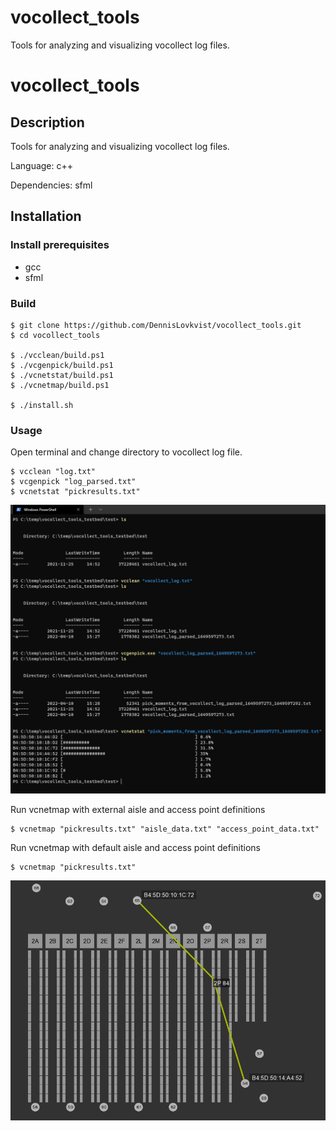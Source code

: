 # vocollect_tools
Tools for analyzing and visualizing vocollect log files.



# vocollect_tools
## Description
Tools for analyzing and visualizing vocollect log files.

Language: c++

Dependencies: sfml

## Installation
### Install prerequisites
* gcc
* sfml

### Build
```
$ git clone https://github.com/DennisLovkvist/vocollect_tools.git
$ cd vocollect_tools

$ ./vcclean/build.ps1
$ ./vcgenpick/build.ps1
$ ./vcnetstat/build.ps1
$ ./vcnetmap/build.ps1

$ ./install.sh
```
### Usage

Open terminal and change directory to vocollect log file.
```
$ vcclean "log.txt"
$ vcgenpick "log_parsed.txt"
$ vcnetstat "pickresults.txt"
```
![Alt text](screenshot_0.png?raw=true "Screenshot")

Run vcnetmap with external aisle and access point definitions
```
$ vcnetmap "pickresults.txt" "aisle_data.txt" "access_point_data.txt"
```

Run vcnetmap with default aisle and access point definitions
```
$ vcnetmap "pickresults.txt"
```
![Alt text](screenshot_1.png?raw=true "Screenshot")




